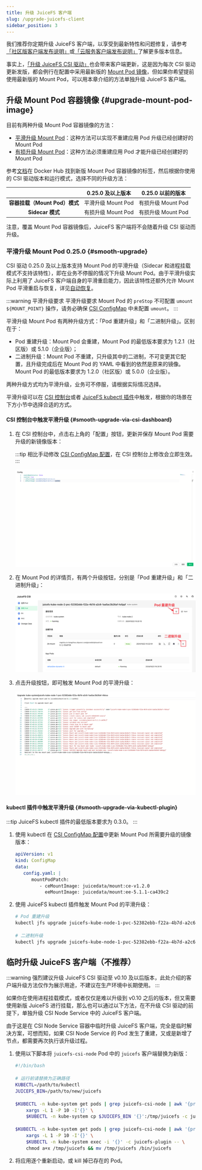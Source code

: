 ```yaml
---
title: 升级 JuiceFS 客户端
slug: /upgrade-juicefs-client
sidebar_position: 3
---
```


我们推荐你定期升级 JuiceFS 客户端，以享受到最新特性和问题修复，请参考[「社区版客户端发布说明」](https://github.com/juicedata/juicefs/releases)或[「云服务客户端发布说明」](https://juicefs.com/docs/zh/cloud/release)了解更多版本信息。

事实上，[「升级 JuiceFS CSI 驱动」](./upgrade-csi-driver.md)也会带来客户端更新，这是因为每次 CSI 驱动更新发版，都会例行在配置中采用最新版的 [Mount Pod 镜像](../guide/custom-image.md#ce-ee-separation)，但如果你希望提前使用最新版的 Mount Pod，可以用本章介绍的方法单独升级 JuiceFS 客户端。

## 升级 Mount Pod 容器镜像 {#upgrade-mount-pod-image}

目前有两种升级 Mount Pod 容器镜像的方法：

- [平滑升级 Mount Pod](#smooth-upgrade)：这种方法可以实现不重建应用 Pod 升级已经创建好的 Mount Pod
- [有损升级 Mount Pod](../guide/custom-image.md#overwrite-mount-pod-image)：这种方法必须重建应用 Pod 才能升级已经创建好的 Mount Pod

参考[文档](../guide/custom-image.md#ce-ee-separation)在 Docker Hub 找到新版 Mount Pod 容器镜像的标签，然后根据你使用的 CSI 驱动版本和运行模式，选择不同的升级方法：

|                               | 0.25.0 及以上版本  | 0.25.0 以前的版本  |
|:-----------------------------:|:------------------:|:------------------:|
| **容器挂载（Mount Pod）模式** | 平滑升级 Mount Pod | 有损升级 Mount Pod |
| **Sidecar 模式**              | 有损升级 Mount Pod | 有损升级 Mount Pod |

注意，覆盖 Mount Pod 容器镜像后，JuiceFS 客户端将不会随着升级 CSI 驱动而升级。

### 平滑升级 Mount Pod <VersionAdd>0.25.0</VersionAdd> {#smooth-upgrade}

CSI 驱动 0.25.0 及以上版本支持 Mount Pod 的平滑升级（Sidecar 和进程挂载模式不支持该特性），即在业务不停服的情况下升级 Mount Pod。由于平滑升级实际上利用了 JuiceFS 客户端自身的平滑重启能力，因此该特性还额外允许 Mount Pod 平滑重启与恢复，详见[自动恢复](../guide/configurations.md#automatic-mount-point-recovery)。

:::warning 平滑升级要求
平滑升级要求 Mount Pod 的 `preStop` 不可配置 `umount ${MOUNT_POINT}` 操作，请务必确保 [CSI ConfigMap](./../guide/configurations.md#configmap) 中未配置 `umount`。
:::

平滑升级 Mount Pod 有两种升级方式：「Pod 重建升级」和「二进制升级」。区别在于：

- Pod 重建升级：Mount Pod 会重建，Mount Pod 的最低版本要求为 1.2.1（社区版）或 5.1.0（企业版）；
- 二进制升级：Mount Pod 不重建，只升级其中的二进制，不可变更其它配置，且升级完成后在 Mount Pod 的 YAML 中看到的依然是原来的镜像。Mount Pod 的最低版本要求为 1.2.0（社区版）或 5.0.0（企业版）。

两种升级方式均为平滑升级，业务可不停服，请根据实际情况选择。

平滑升级可以在 [CSI 控制台](./troubleshooting.md#csi-dashboard)或者 [JuiceFS kubectl 插件](./troubleshooting.md#kubectl-plugin)中触发，根据你的场景在下方小节中选择合适的方式。

#### CSI 控制台中触发平滑升级 {#smooth-upgrade-via-csi-dashboard}

1. 在 CSI 控制台中，点击右上角的「配置」按钮，更新并保存 Mount Pod 需要升级的新镜像版本：

   :::tip
   相比手动修改 [CSI ConfigMap 配置](./../guide/configurations.md#configmap)，在 CSI 控制台上修改会立即生效。
   :::

   ![CSI dashboard config Mount Pod image](./../images/upgrade-image.png)

2. 在 Mount Pod 的详情页，有两个升级按钮，分别是「Pod 重建升级」和「二进制升级」：

   ![CSI dashboard Mount Pod upgrade button](./../images/upgrade-menu.png)

3. 点击升级按钮，即可触发 Mount Pod 的平滑升级：

   ![CSI dashboard Mount Pod smooth upgrade](./../images/smooth-upgrade.png)

#### kubectl 插件中触发平滑升级 {#smooth-upgrade-via-kubectl-plugin}

:::tip
JuiceFS kubectl 插件的最低版本要求为 0.3.0。
:::

1. 使用 kubectl 在 [CSI ConfigMap 配置](./../guide/configurations.md#configmap)中更新 Mount Pod 所需要升级的镜像版本：

   ```yaml
   apiVersion: v1
   kind: ConfigMap
   data:
      config.yaml: |
         mountPodPatch:
            - ceMountImage: juicedata/mount:ce-v1.2.0
              eeMountImage: juicedata/mount:ee-5.1.1-ca439c2
   ```

2. 使用 JuiceFS kubectl 插件触发 Mount Pod 的平滑升级：

   ```bash
   # Pod 重建升级
   kubectl jfs upgrade juicefs-kube-node-1-pvc-52382ebb-f22a-4b7d-a2c6-1aa5ac3b26af-ebngyg --recreate

   # 二进制升级
   kubectl jfs upgrade juicefs-kube-node-1-pvc-52382ebb-f22a-4b7d-a2c6-1aa5ac3b26af-ebngyg
   ```

## 临时升级 JuiceFS 客户端（不推荐）

:::warning
强烈建议升级 JuiceFS CSI 驱动至 v0.10 及以后版本，此处介绍的客户端升级方法仅作为展示用途，不建议在生产环境中长期使用。
:::

如果你在使用进程挂载模式，或者仅仅是难以升级到 v0.10 之后的版本，但又需要使用新版 JuiceFS 进行挂载，那么也可以通过以下方法，在不升级 CSI 驱动的前提下，单独升级 CSI Node Service 中的 JuiceFS 客户端。

由于这是在 CSI Node Service 容器中临时升级 JuiceFS 客户端，完全是临时解决方案，可想而知，如果 CSI Node Service 的 Pod 发生了重建，又或是新增了节点，都需要再次执行该升级过程。

1. 使用以下脚本将 `juicefs-csi-node` Pod 中的 `juicefs` 客户端替换为新版：

   ```bash
   #!/bin/bash

   # 运行前请替换为正确路径
   KUBECTL=/path/to/kubectl
   JUICEFS_BIN=/path/to/new/juicefs

   $KUBECTL -n kube-system get pods | grep juicefs-csi-node | awk '{print $1}' | \
       xargs -L 1 -P 10 -I'{}' \
       $KUBECTL -n kube-system cp $JUICEFS_BIN '{}':/tmp/juicefs -c juicefs-plugin

   $KUBECTL -n kube-system get pods | grep juicefs-csi-node | awk '{print $1}' | \
       xargs -L 1 -P 10 -I'{}' \
       $KUBECTL -n kube-system exec -i '{}' -c juicefs-plugin -- \
       chmod a+x /tmp/juicefs && mv /tmp/juicefs /bin/juicefs
   ```

2. 将应用逐个重新启动，或 kill 掉已存在的 Pod。
